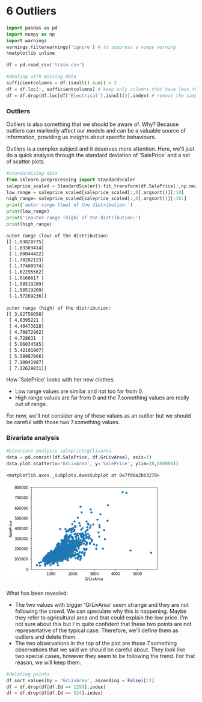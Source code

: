 
# 6 Outliers


```python
import pandas as pd
import numpy as np
import warnings
warnings.filterwarnings('ignore') # to suppress a numpy warning
%matplotlib inline
```


```python
df = pd.read_csv('train.csv')
```


```python
#dealing with missing data
sufficientcolumns = df.isnull().sum() < 2
df = df.loc[:, sufficientcolumns] # keep only columns that have less than 2 missing values
df = df.drop(df.loc[df['Electrical'].isnull()].index) # remove the sample that has a missing value for Electrical
```

### Outliers

Outliers is also something that we should be aware of. Why? Because outliers can markedly affect our models and can be a valuable source of information, providing us insights about specific behaviours.

Outliers is a complex subject and it deserves more attention. Here, we'll just do a quick analysis through the standard deviation of 'SalePrice' and a set of scatter plots.


```python
#standardizing data
from sklearn.preprocessing import StandardScaler
saleprice_scaled = StandardScaler().fit_transform(df.SalePrice[:,np.newaxis]);
low_range = saleprice_scaled[saleprice_scaled[:,0].argsort()][:10]
high_range= saleprice_scaled[saleprice_scaled[:,0].argsort()][-10:]
print('outer range (low) of the distribution:')
print(low_range)
print('\nouter range (high) of the distribution:')
print(high_range)
```

    outer range (low) of the distribution:
    [[-1.83820775]
     [-1.83303414]
     [-1.80044422]
     [-1.78282123]
     [-1.77400974]
     [-1.62295562]
     [-1.6166617 ]
     [-1.58519209]
     [-1.58519209]
     [-1.57269236]]
    
    outer range (high) of the distribution:
    [[ 3.82758058]
     [ 4.0395221 ]
     [ 4.49473628]
     [ 4.70872962]
     [ 4.728631  ]
     [ 5.06034585]
     [ 5.42191907]
     [ 5.58987866]
     [ 7.10041987]
     [ 7.22629831]]


How 'SalePrice' looks with her new clothes:

* Low range values are similar and not too far from 0.
* High range values are far from 0 and the 7.something values are really out of range.

For now, we'll not consider any of these values as an outlier but we should be careful with those two 7.something values.

### Bivariate analysis


```python
#bivariate analysis saleprice/grlivarea
data = pd.concat([df.SalePrice, df.GrLivArea], axis=1)
data.plot.scatter(x='GrLivArea', y='SalePrice', ylim=(0,800000))
```




    <matplotlib.axes._subplots.AxesSubplot at 0x7fd0a2bb3278>




![png](output_8_1.png)


What has been revealed:

* The two values with bigger 'GrLivArea' seem strange and they are not following the crowd. We can speculate why this is happening. Maybe they refer to agricultural area and that could explain the low price. I'm not sure about this but I'm quite confident that these two points are not representative of the typical case. Therefore, we'll define them as outliers and delete them.
* The two observations in the top of the plot are those 7.something observations that we said we should be careful about. They look like two special cases, however they seem to be following the trend. For that reason, we will keep them.


```python
#deleting points
df.sort_values(by = 'GrLivArea', ascending = False)[:2]
df = df.drop(df[df.Id == 1299].index)
df = df.drop(df[df.Id == 524].index)
```
